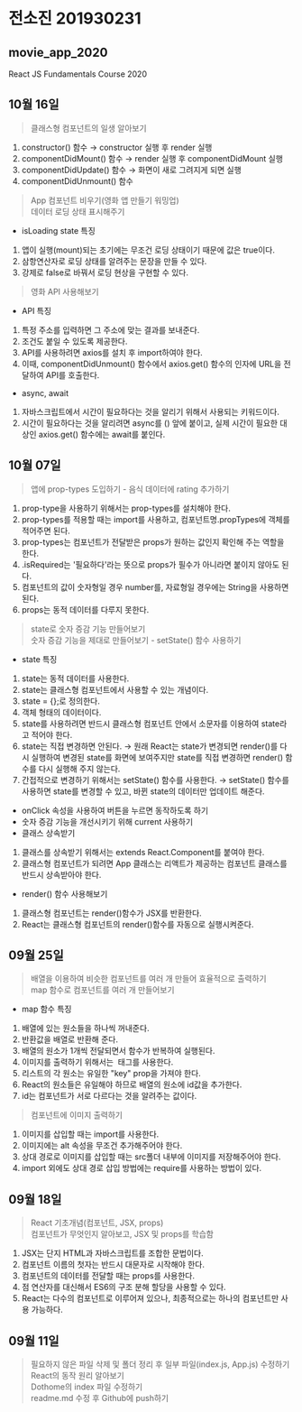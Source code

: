 # 전소진 201930231
## movie_app_2020
React JS Fundamentals Course 2020 

## 10월 16일
> 클래스형 컴포넌트의 일생 알아보기
1. constructor() 함수
→ constructor 실행 후 render 실행
2. componentDidMount() 함수
→ render 실행 후 componentDidMount 실행
3. componentDidUpdate() 함수
→ 화면이 새로 그려지게 되면 실행
4. componentDidUnmount() 함수
> App 컴포넌트 비우기(영화 앱 만들기 워밍업) <br>
> 데이터 로딩 상태 표시해주기
- isLoading state 특징
1. 앱이 실행(mount)되는 초기에는 무조건 로딩 상태이기 때문에 값은 true이다.
2. 삼항연산자로 로딩 상태를 알려주는 문장을 만들 수 있다.
3. 강제로 false로 바꿔서 로딩 현상을 구현할 수 있다.
> 영화 API 사용해보기
- API 특징
1. 특정 주소를 입력하면 그 주소에 맞는 결과를 보내준다.
2. 조건도 붙일 수 있도록 제공한다.
3. API를 사용하려면 axios를 설치 후 import하여야 한다.
4. 이때, componentDidUnmount() 함수에서 axios.get() 함수의 인자에 URL을 전달하여 API를 호출한다.
- async, await
1. 자바스크립트에서 시간이 필요하다는 것을 알리기 위해서 사용되는 키워드이다.
2. 시간이 필요하다는 것을 알리려면 async를 () 앞에 붙이고, 실제 시간이 필요한 대상인 axios.get() 함수에는 await를 붙인다.

## 10월 07일
> 앱에 prop-types 도입하기 - 음식 데이터에 rating 추가하기
1. prop-type을 사용하기 위해서는 prop-types를 설치해야 한다.
2. prop-types를 적용할 때는 import를 사용하고, 컴포넌트명.propTypes에 객체를 적어주면 된다. 
3. prop-types는 컴포넌트가 전달받은 props가 원하는 값인지 확인해 주는 역할을 한다.
4. .isRequired는 '필요하다'라는 뜻으로 props가 필수가 아니라면 붙이지 않아도 된다.
5. 컴포넌트의 값이 숫자형일 경우 number를, 자료형일 경우에는 String을 사용하면 된다.
6. props는 동적 데이터를 다루지 못한다.
> state로 숫자 증감 기능 만들어보기 <br>
> 숫자 증감 기능을 제대로 만들어보기 - setState() 함수 사용하기
- state 특징
1. state는 동적 데이터를 사용한다.
2. state는 클래스형 컴포넌트에서 사용할 수 있는 개념이다.
3. state = {};로 정의한다.
4. 객체 형태의 데이터이다.
5. state를 사용하려면 반드시 클래스형 컴포넌트 안에서 소문자를 이용하여 state라고 적어야 한다.
6. state는 직접 변경하면 안된다.
→ 원래 React는 state가 변경되면 render()를 다시 실행하여 변경된 state를 화면에 보여주지만 state를 직접 변경하면 render() 함수를 다시 실행해 주지 않는다.
7. 간접적으로 변경하기 위해서는 setState() 함수를 사용한다.
→ setState() 함수를 사용하면 state를 변경할 수 있고, 바뀐 state의 데이터만 업데이트 해준다.
- onClick 속성을 사용하여 버튼을 누르면 동작하도록 하기
- 숫자 증감 기능을 개선시키기 위해 current 사용하기
- 클래스 상속받기
1. 클래스를 상속받기 위해서는 extends React.Component를 붙여야 한다.
2. 클래스형 컴포넌트가 되려면 App 클래스는 리액트가 제공하는 컴포넌트 클래스를 반드시 상속받아야 한다.
- render() 함수 사용해보기
1. 클래스형 컴포넌트는 render()함수가 JSX를 반환한다.
2. React는 클래스형 컴포넌트의 render()함수를 자동으로 실행시켜준다.

## 09월 25일
> 배열을 이용하여 비슷한 컴포넌트를 여러 개 만들어 효율적으로 출력하기 <br>
> map 함수로 컴포넌트를 여러 개 만들어보기
- map 함수 특징
1. 배열에 있는 원소들을 하나씩 꺼내준다.
2. 반환값을 배열로 반환해 준다.
3. 배열의 원소가 1개씩 전달되면서 함수가 반복하여 실행된다.
4. 이미지를 출력하기 위해서는 <img> 태그를 사용한다.
5. 리스트의 각 원소는 유일한 "key" prop을 가져야 한다.
6. React의 원소들은 유일해야 하므로 배열의 원소에 id값을 추가한다.
7. id는 컴포넌트가 서로 다르다는 것을 알려주는 값이다.
> 컴포넌트에 이미지 출력하기
1. 이미지를 삽입할 때는 import를 사용한다.
2. 이미지에는 alt 속성을 무조건 추가해주어야 한다.
3. 상대 경로로 이미지를 삽입할 때는 src폴더 내부에 이미지를 저장해주어야 한다.
4. import 외에도 상대 경로 삽입 방법에는 require를 사용하는 방법이 있다.

## 09월 18일
> React 기초개념(컴포넌트, JSX, props) <br>
> 컴포넌트가 무엇인지 알아보고, JSX 및 props를 학습함
1. JSX는 단지 HTML과 자바스크립트를 조합한 문법이다.
2. 컴포넌트 이름의 첫자는 반드시 대문자로 시작해야 한다.
3. 컴포넌트의 데이터를 전달할 때는 props를 사용한다.
4. 점 연산자를 대신해서 ES6의 구조 분해 할당을 사용할 수 있다.
5. React는 다수의 컴포넌트로 이루어져 있으나, 최종적으로는 하나의 컴포넌트만 사용 가능하다.

## 09월 11일
> 필요하지 않은 파일 삭제 및 폴더 정리 후 일부 파일(index.js, App.js) 수정하기 <br>
> React의 동작 원리 알아보기 <br>
> Dothome의 index 파일 수정하기 <br>
> readme.md 수정 후 Github에 push하기